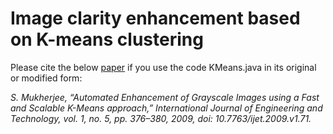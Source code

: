 # Image clarity enhancement based on K-means clustering
Please cite the below [paper](http://www.ijetch.org/papers/71NEW.pdf) if you use the code KMeans.java in its original or modified form:

*S. Mukherjee, “Automated Enhancement of Grayscale Images using a Fast and Scalable K-Means approach,” International Journal of Engineering and Technology, vol. 1, no. 5, pp. 376–380, 2009, doi: 10.7763/ijet.2009.v1.71.*
